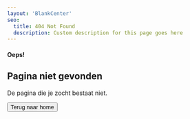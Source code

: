```yaml
---
layout: 'BlankCenter'
seo:
  title: 404 Not Found
  description: Custom description for this page goes here
---
```


#### <span>Oeps!</span>
## Pagina niet gevonden 

<Sep line />

De pagina die je zocht bestaat niet.

<Button href="/contact" size="sm">Terug naar home</Button>
